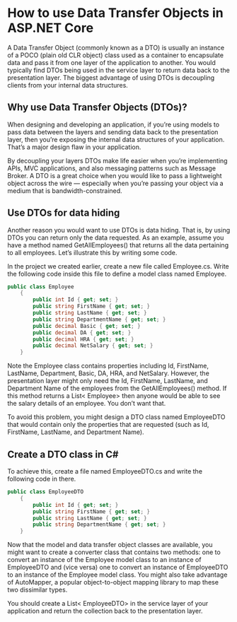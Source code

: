 # How to use Data Transfer Objects in ASP.NET Core

A Data Transfer Object (commonly known as a DTO) is usually an instance of a POCO (plain old CLR object) class used as a container to encapsulate data and pass it from one layer of the application to another. You would typically find DTOs being used in the service layer to return data back to the presentation layer. The biggest advantage of using DTOs is decoupling clients from your internal data structures.

## Why use Data Transfer Objects (DTOs)?

When designing and developing an application, if you’re using models to pass data between the layers and sending data back to the presentation layer, then you’re exposing the internal data structures of your application. That’s a major design flaw in your application.

By decoupling your layers DTOs make life easier when you’re implementing APIs, MVC applications, and also messaging patterns such as Message Broker. A DTO is a great choice when you would like to pass a lightweight object across the wire — especially when you’re passing your object via a medium that is bandwidth-constrained.

## Use DTOs for data hiding
Another reason you would want to use DTOs is data hiding. That is, by using DTOs you can return only the data requested. As an example, assume you have a method named GetAllEmployees() that returns all the data pertaining to all employees. Let’s illustrate this by writing some code.

In the project we created earlier, create a new file called Employee.cs. Write the following code inside this file to define a model class named Employee.

```csharp
public class Employee
    {
        public int Id { get; set; }
        public string FirstName { get; set; }
        public string LastName { get; set; }
        public string DepartmentName { get; set; }
        public decimal Basic { get; set; }
        public decimal DA { get; set; }
        public decimal HRA { get; set; }
        public decimal NetSalary { get; set; }
    }
```
Note the Employee class contains properties including Id, FirstName, LastName, Department, Basic, DA, HRA, and NetSalary. However, the presentation layer might only need the Id, FirstName, LastName, and Department Name of the employees from the GetAllEmployees() method. If this method returns a List< Employee> then anyone would be able to see the salary details of an employee. You don’t want that. 

To avoid this problem, you might design a DTO class named EmployeeDTO that would contain only the properties that are requested (such as Id, FirstName, LastName, and Department Name).

## Create a DTO class in C#
To achieve this, create a file named EmployeeDTO.cs and write the following code in there.

```csharp
public class EmployeeDTO
    {
        public int Id { get; set; }
        public string FirstName { get; set; }
        public string LastName { get; set; }
        public string DepartmentName { get; set; }
    }
```

Now that the model and data transfer object classes are available, you might want to create a converter class that contains two methods: one to convert an instance of the Employee model class to an instance of EmployeeDTO and (vice versa) one to convert an instance of EmployeeDTO to an instance of the Employee model class. You might also take advantage of AutoMapper, a popular object-to-object mapping library to map these two dissimilar types.

You should create a List< EmployeeDTO> in the service layer of your application and return the collection back to the presentation layer.

